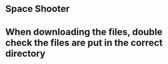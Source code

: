 # Space Shooter
# When downloading the files, double check the files are put in the correct directory
